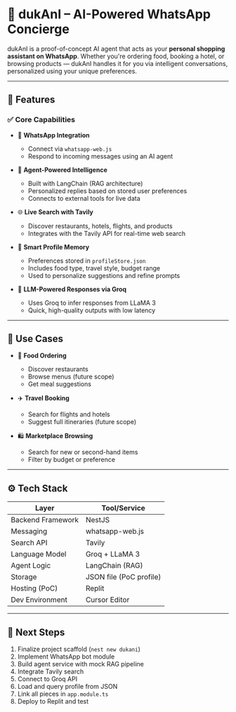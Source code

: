 # 🤖 dukAnI – AI-Powered WhatsApp Concierge

dukAnI is a proof-of-concept AI agent that acts as your **personal shopping assistant on WhatsApp**. Whether you're ordering food, booking a hotel, or browsing products — dukAnI handles it for you via intelligent conversations, personalized using your unique preferences.

---

## 🚀 Features

### ✅ Core Capabilities

- 🔌 **WhatsApp Integration**
  - Connect via `whatsapp-web.js`
  - Respond to incoming messages using an AI agent

- 🧠 **Agent-Powered Intelligence**
  - Built with LangChain (RAG architecture)
  - Personalized replies based on stored user preferences
  - Connects to external tools for live data

- 🌐 **Live Search with Tavily**
  - Discover restaurants, hotels, flights, and products
  - Integrates with the Tavily API for real-time web search

- 🧾 **Smart Profile Memory**
  - Preferences stored in `profileStore.json`
  - Includes food type, travel style, budget range
  - Used to personalize suggestions and refine prompts

- 💬 **LLM-Powered Responses via Groq**
  - Uses Groq to infer responses from LLaMA 3
  - Quick, high-quality outputs with low latency

---

## 🎯 Use Cases

- 🍔 **Food Ordering**
  - Discover restaurants
  - Browse menus (future scope)
  - Get meal suggestions

- ✈️ **Travel Booking**
  - Search for flights and hotels
  - Suggest full itineraries (future scope)

- 🛍️ **Marketplace Browsing**
  - Search for new or second-hand items
  - Filter by budget or preference

---

## ⚙️ Tech Stack

| Layer              | Tool/Service           |
|--------------------|------------------------|
| Backend Framework  | NestJS                 |
| Messaging          | whatsapp-web.js        |
| Search API         | Tavily                 |
| Language Model     | Groq + LLaMA 3         |
| Agent Logic        | LangChain (RAG)        |
| Storage            | JSON file (PoC profile)|
| Hosting (PoC)      | Replit                 |
| Dev Environment    | Cursor Editor          |

---
## 📌 Next Steps

1. Finalize project scaffold (`nest new dukani`)
2. Implement WhatsApp bot module
3. Build agent service with mock RAG pipeline
4. Integrate Tavily search
5. Connect to Groq API
6. Load and query profile from JSON
7. Link all pieces in `app.module.ts`
8. Deploy to Replit and test